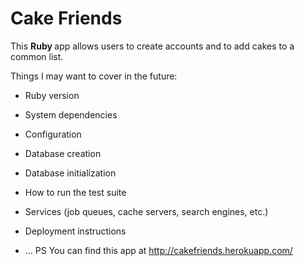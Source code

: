 # Cake Friends

This <b> Ruby </b> app allows users to create accounts and to add cakes to a common list.

Things I may want to cover in the future:

* Ruby version

* System dependencies

* Configuration

* Database creation

* Database initialization

* How to run the test suite

* Services (job queues, cache servers, search engines, etc.)

* Deployment instructions

* ...
PS You can find this app at http://cakefriends.herokuapp.com/